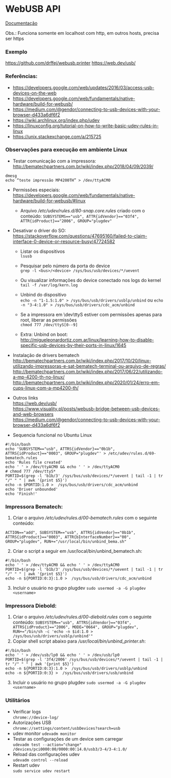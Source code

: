 # WebUSB API 

[Documentação](https://wicg.github.io/webusb/)

Obs.: Funciona somente em localhost com http, em outros hosts, precisa ser https

### Exemplo
https://github.com/drffej/webusb.printer
https://web.dev/usb/

### Referências: 
- https://developers.google.com/web/updates/2016/03/access-usb-devices-on-the-web
- https://developers.google.com/web/fundamentals/native-hardware/build-for-webusb/
- https://medium.com/@gendor/connecting-to-usb-devices-with-your-browser-d433a6df6f2
- https://wiki.archlinux.org/index.php/udev
- https://linuxconfig.org/tutorial-on-how-to-write-basic-udev-rules-in-linux
- https://unix.stackexchange.com/a/215725

### Observações para execução em ambiente Linux
- Testar comunicação com a impressora:
http://bematechpartners.com.br/wiki/index.php/2018/04/09/2039/
```
dmesg
echo “teste impressão MP4200TH” > /dev/ttyACM0
```

- Permissões especiais:  
 https://developers.google.com/web/fundamentals/native-hardware/build-for-webusb/#linux
    * Arquivo */etc/udev/rules.d/80-snap.core.rules* criado com o conteúdo:
    ```SUBSYSTEMS=="usb", ATTR{idVendor}=="03f4", ATTR{idProduct}=="2006", GROUP="plugdev"```

- Desativar o driver do SO:  
 https://stackoverflow.com/questions/47695160/failed-to-claim-interface-0-device-or-resource-busy/47724582
    * Listar os dispositivos   
    ```lsusb```
    * Pesquisar pelo número da porta do device   
    ```grep -l <bus>/<device> /sys/bus/usb/devices/*/uevent```
    * Ou visualizar informações do device conectado nos logs do kernel   
    ```tail -f /var/log/kern.log```
    * Unbind do dispositivo   
    ```echo -n "1-1.5:1.0" > /sys/bus/usb/drivers/usblp/unbind```
    ou
    ```echo -n "3-4:1.0" > /sys/bus/usb/drivers/cdc_acm/unbind```
    * Se a impressora em \dev\ttyS<n> estiver com permissões apenas para root, liberar as permissões   
    ```chmod 777 /dev/ttyS[0--9]```
    
    * Extra: Unbind on boot:  
    http://migueleonardortiz.com.ar/linux/learning-how-to-disable-specific-usb-devices-by-their-ports-in-linux/1645
    
- Instalação de drivers bematech    
    http://bematechpartners.com.br/wiki/index.php/2017/10/20/linux-utilizando-impressoras-e-sat-bematech-terminal-ou-arquivo-de-regras/
    http://bematechpartners.com.br/wiki/index.php/2017/06/22/utilizando-a-mp-4200-th-no-linux/
    http://bematechpartners.com.br/wiki/index.php/2020/01/24/erro-em-cups-linux-com-a-mp4200-th/

- Outros links   
 https://web.dev/usb/    
 https://www.visuality.pl/posts/webusb-bridge-between-usb-devices-and-web-browsers  
 https://medium.com/@gendor/connecting-to-usb-devices-with-your-browser-d433a6df6f2
 
- Sequencia funcional no Ubuntu Linux    
 
 ```
#!/bin/bash
echo 'SUBSYSTEM=="usb", ATTRS{idVendor}=="0b1b", ATTRS{idProduct}=="0003", GROUP="plugdev"' > /etc/udev/rules.d/69-bematech.rules
echo 'Rules file created'
echo ' ' > /dev/ttyACM0 && echo ' ' > /dev/ttyACM0
# chmod 777 /dev/ttyS*
PORTID=$(grep -l 'b1b/3' /sys/bus/usb/devices/*/uevent | tail -1 | tr "/" " " | awk '{print $5}')
echo -n $PORTID:1.0 >  /sys/bus/usb/drivers/cdc_acm/unbind
echo 'Driver unbounded'
echo 'Finish!'
 ```

### Impressora Bematech:  
  
1. Criar o arquivo */etc/udev/rules.d/00-bematech.rules* com o seguinte conteúdo:   
```
ACTION=="add", SUBSYSTEM=="usb", ATTRS{idVendor}=="0b1b", ATTRS{idProduct}=="0003", ATTR{bInterfaceNumber}=="00", GROUP="plugdev", RUN+="/usr/local/bin/unbind_bema.sh"
```   
2. Criar o script a seguir em /usr/local/bin/unbind_bematech.sh:   
``` 
#!/bin/bash
echo ' ' > /dev/ttyACM0 && echo ' ' > /dev/ttyACM0
PORTID=$(grep -l 'b1b/3' /sys/bus/usb/devices/*/uevent | tail -1 | tr "/" " " | awk '{print $5}')
echo -n ${PORTID:0:3}:1.0 >  /sys/bus/usb/drivers/cdc_acm/unbind
```
3. Incluir o usuário no grupo plugdev
```sudo usermod -a -G plugdev <username>```
 

### Impressora Diebold:
1. Criar o arquivo */etc/udev/rules.d/00-diebold.rules* com o seguinte conteúdo:
```SUBSYSTEM=="usb", ATTRS{idVendor}=="03f4", ATTRS{idProduct}=="2006", MODE="0664", GROUP="plugdev", RUN+="/bin/sh -c 'echo -n $id:1.0 > /sys/bus/usb/drivers/usblp/unbind'"```
2. Copiar shell script abaixo para */usr/local/bin/unbind_printer.sh*:
```
#!/bin/bash
echo ' ' > /dev/usb/lp0 && echo ' ' > /dev/usb/lp0
PORTID=$(grep -l '3f4/2006' /sys/bus/usb/devices/*/uevent | tail -1 | tr "/" " " | awk '{print $5}')
echo -n ${PORTID:0:3}:1.0 >  /sys/bus/usb/drivers/usblp/unbind
echo -n ${PORTID:0:3} >  /sys/bus/usb/drivers/usb/unbind
```
3. Incluir o usuário no grupo plugdev
```sudo usermod -a -G plugdev <username>```

 
### Utilitários
- Verificar logs   
```chrome://device-log/```
- Autorizações USB   
```chrome://settings/content/usbDevices?search=usb```
- udev monitor
``` udevadm monitor ```   
- Testar as configurações de um device sem carregar   
``` udevadm test --action="change" /devices/pci0000:00/0000:00:14.0/usb3/3-4/3-4:1.0/ ```  
- Reload das configurações udev   
``` udevadm control --reload ```
- Restart udev   
```sudo service udev restart```

